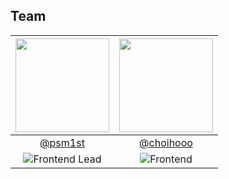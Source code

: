 ## Team

| <img src="https://avatars.githubusercontent.com/u/145013061?v=4" width="150" height="150"/> | <img src="https://avatars.githubusercontent.com/u/67588757?v=4" width="150" height="150"/> |
| :-----------------------------------------------------------------------------------------: | :----------------------------------------------------------------------------------------: |
|                            [@psm1st](https://github.com/psm1st)                             |                     [@choihooo](https://github.com/choihooo)                      |
| ![Frontend Lead](https://img.shields.io/badge/frontendlead-blue?style=for-the-badge) | ![Frontend](https://img.shields.io/badge/frontend-blue?style=for-the-badge) |

